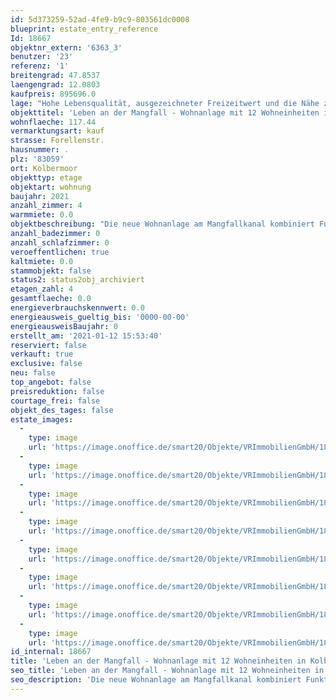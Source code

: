 ```yaml
---
id: 5d373259-52ad-4fe9-b9c9-803561dc0008
blueprint: estate_entry_reference
Id: 18667
objektnr_extern: '6363_3'
benutzer: '23'
referenz: '1'
breitengrad: 47.8537
laengengrad: 12.0803
kaufpreis: 895696.0
lage: "Hohe Lebensqualität, ausgezeichneter Freizeitwert und die Nähe zu Rosenheim sind nur einige der vielen Vorzüge, die Sie in Kolbermoor erwarten. Nur einen Steinwurf vom Ortszentrum entfernt, bietet unser Neubauprojekt alles, was das Herz begehrt.\r\n\r\nDie verkehrsgünstige Lage gewährleistet schnelle Wege zu allen öffentlichen Einrichtungen wie Rathaus, Post oder Bahnhof. Sämtliche Geschäfte des täglichen Bedarfs sind innerhalb kurzer Zeit bequem zu erreichen und anschließend kann man bei einem Spaziergang im benachbarten Spinnereipark oder am Mangfallkanal die Seele baumeln lassen.\r\n\r\nEin vielfältiges Einzelhandelsangebot, eine abwechslungsreiche Gastronomie sowie die erstklassige medizinische und schulische  Infrastruktur machen Kolbermoor zu einem hervorragenden Wirtschafts-, Arbeits- und Lebensstandort."
objekttitel: 'Leben an der Mangfall - Wohnanlage mit 12 Wohneinheiten in Kolbermoor'
wohnflaeche: 117.44
vermarktungsart: kauf
strasse: Forellenstr.
hausnummer: .
plz: '83059'
ort: Kolbermoor
objekttyp: etage
objektart: wohnung
baujahr: 2021
anzahl_zimmer: 4
warmmiete: 0.0
objektbeschreibung: "Die neue Wohnanlage am Mangfallkanal kombiniert Funktionalität mit einem Maximum an Wohnqualität. Unter Wohnqualität verstehen wir die harmonische Verbindung aus guter Lage, individueller Architektur und hochwertigen Materialien. \r\n\r\nDas Resultat ist dabei weit mehr als die Summe dieser einzelnen Faktoren. Durch die Grundriss-Varianten der 12 Wohneinheiten gehen wir auf unterschiedlichste Ansprüche ein. \r\n\r\nMit Wohnungsgrößen von 80 m² bis zu 175 m² findet jeder seine ideale Wohnung, um sich zu entfalten – so wird Ihr Apartment zu Ihrem persönlichen Wohlfühlort.\r\n\r\nDie angebotene 4-Zi.-Wohnung befindet sich im 3. Obergeschoss mit Balkon bzw. Dachterrasse nach Süden.\r\nDie abgebildeten Bilder sind Ausstattungsbeispiele.\r\n\r\nDer Kaufpreis für die Wohnung beträgt 839.696,00 €\r\nhinzu kommen 2 TG- Stellplätze für insgesamt 56.000,00 €.\r\nSomit beträgt der Kaufpreis inkl. Stellplätze 895.696,00 €"
anzahl_badezimmer: 0
anzahl_schlafzimmer: 0
veroeffentlichen: true
kaltmiete: 0.0
stammobjekt: false
status2: status2obj_archiviert
etagen_zahl: 4
gesamtflaeche: 0.0
energieverbrauchskennwert: 0.0
energieausweis_gueltig_bis: '0000-00-00'
energieausweisBaujahr: 0
erstellt_am: '2021-01-12 15:53:40'
reserviert: false
verkauft: true
exclusive: false
neu: false
top_angebot: false
preisreduktion: false
courtage_frei: false
objekt_des_tages: false
estate_images:
  -
    type: image
    url: 'https://image.onoffice.de/smart20/Objekte/VRImmobilienGmbH/18667/c0ad0516-bbcd-4da0-875f-54982552cefd.jpg'
  -
    type: image
    url: 'https://image.onoffice.de/smart20/Objekte/VRImmobilienGmbH/18667/ae109bff-fa23-4507-bcf2-281b432e60e9.jpg'
  -
    type: image
    url: 'https://image.onoffice.de/smart20/Objekte/VRImmobilienGmbH/18667/bb900290-2a05-4825-989f-4e639e13c129.jpg'
  -
    type: image
    url: 'https://image.onoffice.de/smart20/Objekte/VRImmobilienGmbH/18667/69553400-d3aa-44db-aebb-bb48a662cb85.jpg'
  -
    type: image
    url: 'https://image.onoffice.de/smart20/Objekte/VRImmobilienGmbH/18667/50c286b9-c55d-4830-88e1-4bd64c68a8f7.jpg'
  -
    type: image
    url: 'https://image.onoffice.de/smart20/Objekte/VRImmobilienGmbH/18667/6a55fa19-ded1-41cf-859a-58ccf9f1a64d.jpg'
  -
    type: image
    url: 'https://image.onoffice.de/smart20/Objekte/VRImmobilienGmbH/18667/ad95dbbf-2caa-4a76-b1df-b7db0040fcb6.jpg'
  -
    type: image
    url: 'https://image.onoffice.de/smart20/Objekte/VRImmobilienGmbH/18667/9fa236d2-1e97-4191-89d3-4fbcbd7a6161.jpg'
id_internal: 18667
title: 'Leben an der Mangfall - Wohnanlage mit 12 Wohneinheiten in Kolbermoor'
seo_title: 'Leben an der Mangfall - Wohnanlage mit 12 Wohneinheiten in Kolbermoor'
seo_description: 'Die neue Wohnanlage am Mangfallkanal kombiniert Funktionalität mit einem Maximum an Wohnqualität. Unter Wohnqualität verstehen wir die harmonische Verbindung'
---
```

